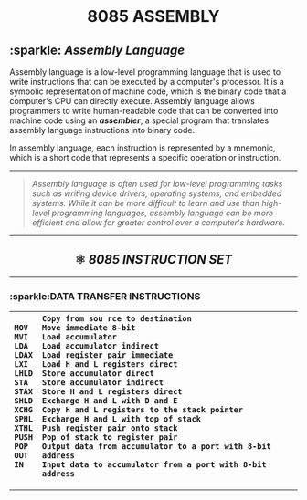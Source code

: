 <br>
<h1 align="center"> 8085 ASSEMBLY </h1>
<h2> :sparkle: <em>Assembly Language</em> </h2>
<p>Assembly language is a low-level programming language that is used to write instructions that can be executed by a computer's processor. It is a symbolic representation of machine code, which is the binary code that a computer's CPU can directly execute. Assembly language allows programmers to write human-readable code that can be converted into machine code using an <i><b>assembler</b></i>, a special program that translates assembly language instructions into binary code.</p>
<p>In assembly language, each instruction is represented by a mnemonic, which is a short code that represents a specific operation or instruction.</p>

***
>_Assembly language is often used for low-level programming tasks such as writing device drivers, operating systems, and embedded systems. While it can be more difficult to learn and use than high-level programming languages, assembly language can be more efficient and allow for greater control over a computer's hardware._
***

<h2 align="center"> ⚛️ <em>8085 INSTRUCTION SET</em> </h2>

***
<h3>:sparkle:DATA TRANSFER INSTRUCTIONS</h3>

| `MOV` <br >`MVI` <br> `LDA` <br> `LDAX` <br> `LXI` <br> `LHLD` <br> `STA` <br> `STAX` <br> `SHLD` <br> `XCHG` <br> `SPHL` <br> `XTHL` <br> `PUSH` <br> `POP` <br> `OUT` <br> `IN`| `Copy from sou rce to destination` <br> `Move immediate 8-bit` <br> `Load accumulator` <br> `Load accumulator indirect` <br> `Load register pair immediate` <br> `Load H and L registers direct` <br> `Store accumulator direct` <br> `Store accumulator indirect` <br> `Store H and L registers direct` <br> `Exchange H and L with D and E` <br> `Copy H and L registers to the stack pointer` <br> `Exchange H and L with top of stack` <br> `Push register pair onto stack` <br> `Pop of stack to register pair` <br> `Output data from accumulator to a port with 8-bit address` <br> `Input data to accumulator from a port with 8-bit address`|
| :---        |    :---   |
***
